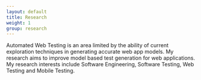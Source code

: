 ```yaml
---
layout: default
title: Research
weight: 1
group: research
---
```


Automated Web Testing is an area limited by the ability of current exploration techniques in generating accurate web app models. My research aims to improve model based test generation for web applications. My research interests include Software Engineering, Software Testing, Web Testing and Mobile Testing. 
